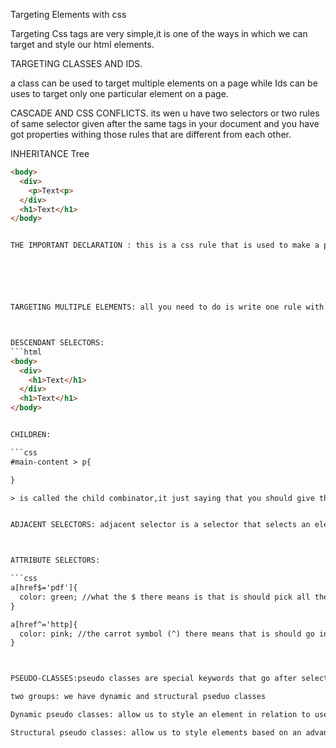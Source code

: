 Targeting Elements with css

Targeting Css tags are very simple,it is one of the ways in which we can target and style our html elements.


TARGETING CLASSES AND IDS.

a class can be used to target multiple elements on a page while Ids can be uses to target only one particular element on a page.

CASCADE AND CSS CONFLICTS.
its wen u have two selectors or two rules of same selector given after the same tags in your document and you have got properties withing those rules that are different from each other.

INHERITANCE Tree
```html
<body>
  <div>
    <p>Text<p>
  </div>
  <h1>Text</h1>
</body> 


THE IMPORTANT DECLARATION : this is a css rule that is used to make a property important and by that i mean that nothing else can overide it






TARGETING MULTIPLE ELEMENTS: all you need to do is write one rule with all the tags or element you want to target in it and you can write multiple selectors on one line.



DESCENDANT SELECTORS:
```html
<body>
  <div>
    <h1>Text</h1>
  </div>
  <h1>Text</h1>
</body>


CHILDREN: 

```css
#main-content > p{

}

> is called the child combinator,it just saying that you should give this style to all direct children that are p tags 


ADJACENT SELECTORS: adjacent selector is a selector that selects an element which comes directly after another element...we do this by using the adjacent combinator which is the plus sign(+)



ATTRIBUTE SELECTORS:

```css
a[href$='pdf']{
  color: green; //what the $ there means is that is should pick all the href links that ends with pdf 
}

a[href^='http]{
  color: pink; //the carrot symbol (^) there means that is should go into the a tags and pick all href that starts with http and style it.
}



PSEUDO-CLASSES:pseudo classes are special keywords that go after selectors, they are like extension of selectors..they help us target things that we could not be able to target with normally with css,things like special behavioural states,advanced structural elements.

two groups: we have dynamic and structural pseduo classes

Dynamic pseudo classes: allow us to style an element in relation to user actions such as... whether a link is being hovered over .whether a button is being pressed etc.

Structural pseudo classes: allow us to style elements based on an advanced structural techniques not possible from oridinary Css selectors.
